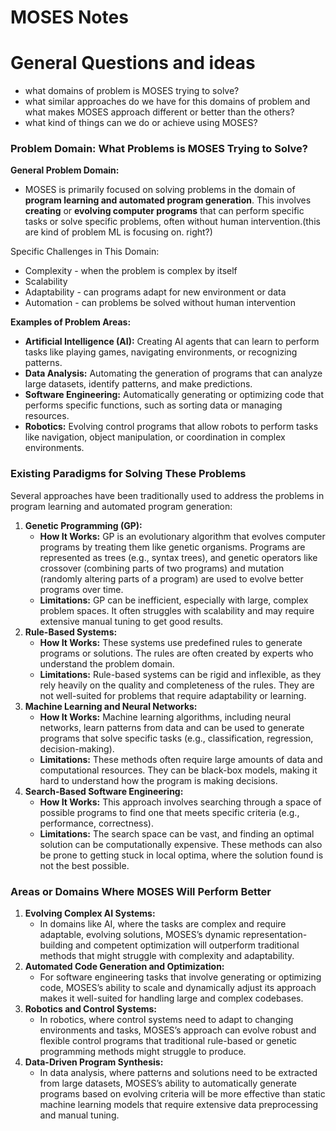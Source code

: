 # MOSES Notes

# General Questions and ideas

- what domains of problem is MOSES trying to solve?
- what similar approaches do we have for this domains of problem and what makes MOSES approach different or better than the others?
- what kind of things can we do or achieve using MOSES?

### Problem Domain: What Problems is MOSES Trying to Solve?

**General Problem Domain:**

- MOSES is primarily focused on solving problems in the domain of **program learning and automated program generation**. This involves **creating** or **evolving computer programs** that can perform specific tasks or solve specific problems, often without human intervention.(this are kind of problem ML is focusing on. right?)

Specific Challenges in This Domain:

- Complexity - when the problem is complex by itself
- Scalability
- Adaptability - can programs adapt for new environment or data
- Automation - can problems be solved without human intervention

**Examples of Problem Areas:**

- **Artificial Intelligence (AI):** Creating AI agents that can learn to perform tasks like playing games, navigating environments, or recognizing patterns.
- **Data Analysis:** Automating the generation of programs that can analyze large datasets, identify patterns, and make predictions.
- **Software Engineering:** Automatically generating or optimizing code that performs specific functions, such as sorting data or managing resources.
- **Robotics:** Evolving control programs that allow robots to perform tasks like navigation, object manipulation, or coordination in complex environments.

### **Existing Paradigms for Solving These Problems**

Several approaches have been traditionally used to address the problems in program learning and automated program generation:

1. **Genetic Programming (GP):**
    - **How It Works:** GP is an evolutionary algorithm that evolves computer programs by treating them like genetic organisms. Programs are represented as trees (e.g., syntax trees), and genetic operators like crossover (combining parts of two programs) and mutation (randomly altering parts of a program) are used to evolve better programs over time.
    - **Limitations:** GP can be inefficient, especially with large, complex problem spaces. It often struggles with scalability and may require extensive manual tuning to get good results.
2. **Rule-Based Systems:**
    - **How It Works:** These systems use predefined rules to generate programs or solutions. The rules are often created by experts who understand the problem domain.
    - **Limitations:** Rule-based systems can be rigid and inflexible, as they rely heavily on the quality and completeness of the rules. They are not well-suited for problems that require adaptability or learning.
3. **Machine Learning and Neural Networks:**
    - **How It Works:** Machine learning algorithms, including neural networks, learn patterns from data and can be used to generate programs that solve specific tasks (e.g., classification, regression, decision-making).
    - **Limitations:** These methods often require large amounts of data and computational resources. They can be black-box models, making it hard to understand how the program is making decisions.
4. **Search-Based Software Engineering:**
    - **How It Works:** This approach involves searching through a space of possible programs to find one that meets specific criteria (e.g., performance, correctness).
    - **Limitations:** The search space can be vast, and finding an optimal solution can be computationally expensive. These methods can also be prone to getting stuck in local optima, where the solution found is not the best possible.

### **Areas or Domains Where MOSES Will Perform Better**

1. **Evolving Complex AI Systems:**
    - In domains like AI, where the tasks are complex and require adaptable, evolving solutions, MOSES’s dynamic representation-building and competent optimization will outperform traditional methods that might struggle with complexity and adaptability.
2. **Automated Code Generation and Optimization:**
    - For software engineering tasks that involve generating or optimizing code, MOSES’s ability to scale and dynamically adjust its approach makes it well-suited for handling large and complex codebases.
3. **Robotics and Control Systems:**
    - In robotics, where control systems need to adapt to changing environments and tasks, MOSES’s approach can evolve robust and flexible control programs that traditional rule-based or genetic programming methods might struggle to produce.
4. **Data-Driven Program Synthesis:**
    - In data analysis, where patterns and solutions need to be extracted from large datasets, MOSES’s ability to automatically generate programs based on evolving criteria will be more effective than static machine learning models that require extensive data preprocessing and manual tuning.
